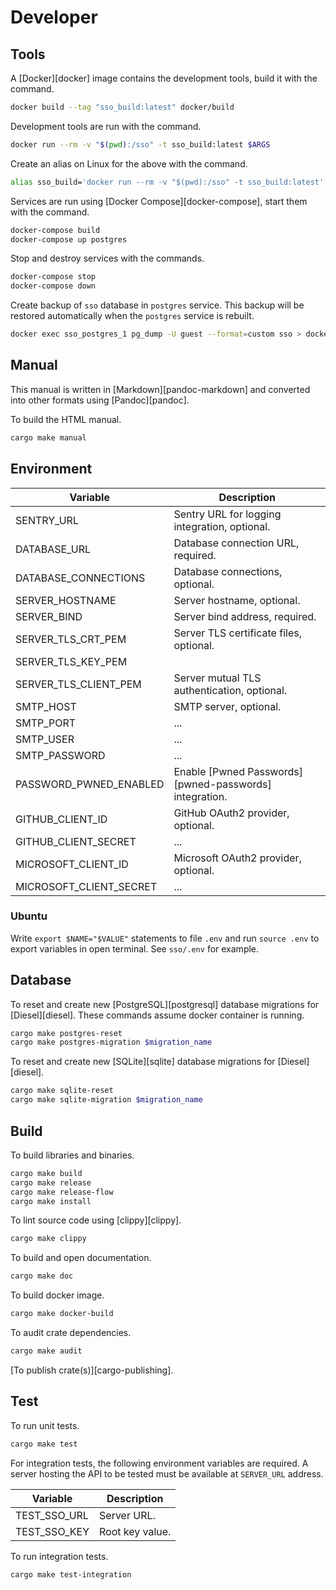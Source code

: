 # Developer

## Tools

A [Docker][docker] image contains the development tools, build it with the command.

```bash
docker build --tag "sso_build:latest" docker/build
```

Development tools are run with the command.

```bash
docker run --rm -v "$(pwd):/sso" -t sso_build:latest $ARGS
```

Create an alias on Linux for the above with the command.

```bash
alias sso_build='docker run --rm -v "$(pwd):/sso" -t sso_build:latest'
```

Services are run using [Docker Compose][docker-compose], start them with the command.

```bash
docker-compose build
docker-compose up postgres
```

Stop and destroy services with the commands.

```bash
docker-compose stop
docker-compose down
```

Create backup of `sso` database in `postgres` service. This backup will be restored automatically when the `postgres` service is rebuilt.

```bash
docker exec sso_postgres_1 pg_dump -U guest --format=custom sso > docker/postgres/pgdump/sso.pgdump
```

## Manual

This manual is written in [Markdown][pandoc-markdown] and converted into other formats using [Pandoc][pandoc].

To build the HTML manual.

```bash
cargo make manual
```

## Environment

| Variable                | Description                                            |
| ----------------------- | ------------------------------------------------------ |
| SENTRY_URL              | Sentry URL for logging integration, optional.          |
| DATABASE_URL            | Database connection URL, required.                     |
| DATABASE_CONNECTIONS    | Database connections, optional.                        |
| SERVER_HOSTNAME         | Server hostname, optional.                             |
| SERVER_BIND             | Server bind address, required.                         |
| SERVER_TLS_CRT_PEM      | Server TLS certificate files, optional.                |
| SERVER_TLS_KEY_PEM      |                                                        |
| SERVER_TLS_CLIENT_PEM   | Server mutual TLS authentication, optional.            |
| SMTP_HOST               | SMTP server, optional.                                 |
| SMTP_PORT               | ...                                                    |
| SMTP_USER               | ...                                                    |
| SMTP_PASSWORD           | ...                                                    |
| PASSWORD_PWNED_ENABLED  | Enable [Pwned Passwords][pwned-passwords] integration. |
| GITHUB_CLIENT_ID        | GitHub OAuth2 provider, optional.                      |
| GITHUB_CLIENT_SECRET    | ...                                                    |
| MICROSOFT_CLIENT_ID     | Microsoft OAuth2 provider, optional.                   |
| MICROSOFT_CLIENT_SECRET | ...                                                    |

### Ubuntu

Write `export $NAME="$VALUE"` statements to file `.env` and run `source .env` to export variables in open terminal. See `sso/.env` for example.

## Database

To reset and create new [PostgreSQL][postgresql] database migrations for [Diesel][diesel]. These commands assume docker container is running.

```bash
cargo make postgres-reset
cargo make postgres-migration $migration_name
```

To reset and create new [SQLite][sqlite] database migrations for [Diesel][diesel].

```bash
cargo make sqlite-reset
cargo make sqlite-migration $migration_name
```

## Build

To build libraries and binaries.

```bash
cargo make build
cargo make release
cargo make release-flow
cargo make install
```

To lint source code using [clippy][clippy].

```bash
cargo make clippy
```

To build and open documentation.

```bash
cargo make doc
```

To build docker image.

```bash
cargo make docker-build
```

To audit crate dependencies.

```bash
cargo make audit
```

[To publish crate(s)][cargo-publishing].

## Test

To run unit tests.

```bash
cargo make test
```

For integration tests, the following environment variables are required. A server hosting the API to be tested must be available at `SERVER_URL` address.

| Variable     | Description     |
| ------------ | --------------- |
| TEST_SSO_URL | Server URL.     |
| TEST_SSO_KEY | Root key value. |

To run integration tests.

```bash
cargo make test-integration
```

